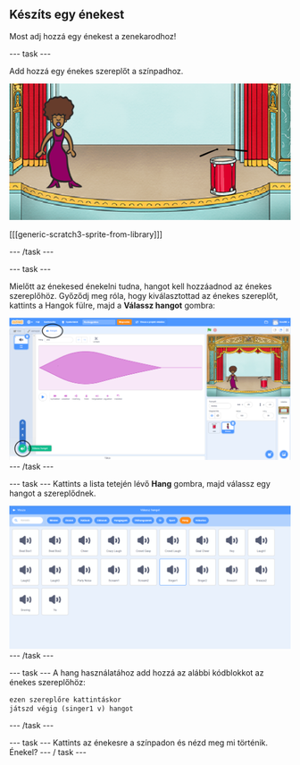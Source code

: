 ## Készíts egy énekest

Most adj hozzá egy énekest a zenekarodhoz!

\--- task \---

Add hozzá egy énekes szereplőt a színpadhoz.

![képernyőkép](images/band-singer-mic.png)

[[[generic-scratch3-sprite-from-library]]]

\--- /task \---

\--- task \---

Mielőtt az énekesed énekelni tudna, hangot kell hozzáadnod az énekes szereplőhöz. Győződj meg róla, hogy kiválasztottad az énekes szereplőt, kattints a Hangok fülre, majd a **Válassz hangot** gombra:

![képernyőkép](images/band-import-sound-annotated.png) \--- /task \---

\--- task \--- Kattints a lista tetején lévő **Hang** gombra, majd válassz egy hangot a szereplődnek.

![képernyőkép](images/band-choose-sound.png) \--- /task \---

\--- task \--- A hang használatához add hozzá az alábbi kódblokkot az énekes szereplőhöz:

```blocks3
ezen szereplőre kattintáskor
játszd végig (singer1 v) hangot
```

\--- /task \---

\--- task \--- Kattints az énekesre a színpadon és nézd meg mi történik. Énekel? \--- / task \---